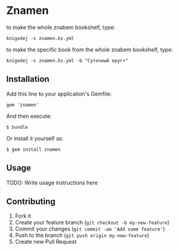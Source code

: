 # Znamen

to make the whole znabem bookshelf, type:

    knigodej -s znamen.bs.yml

to make the specific book from the whole znabem bookshelf, type:

    knigodej -s znamen.bs.yml -b "Суточный круг+"

## Installation

Add this line to your application's Gemfile:

    gem 'znamen'

And then execute:

    $ bundle

Or install it yourself as:

    $ gem install znamen

## Usage

TODO: Write usage instructions here

## Contributing

1. Fork it
2. Create your feature branch (`git checkout -b my-new-feature`)
3. Commit your changes (`git commit -am 'Add some feature'`)
4. Push to the branch (`git push origin my-new-feature`)
5. Create new Pull Request

